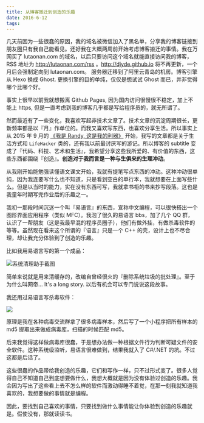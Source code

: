 ```yaml
---
title: 从博客搬迁到创造的乐趣
date: 2016-6-12
tags:
---
```

几天前因为一些很蠢的原因，我的域名被微信加入了黑名单，分享我的博客链接到朋友圈只有我自己能看见。还好我在大概两周前开始考虑博客搬迁的事情。我在万网买了 lutaonan.com 的域名，以后只要访问这个域名就能直接访问我的博客，RSS 地址为 http://lutaonan.com/rss 。http://djyde.github.io 将不再更新，一个月后会强制定向到 lutaonan.com。 服务器迁移到了阿里云青岛的机房。博客引擎从 Hexo 换成 Ghost. 更换引擎的目的单纯，仅仅是想试试 Ghost 而已，并非觉得哪个比哪个好。

事实上很早以前我就想搬离 Github Pages, 因为国内访问很慢很不稳定，加上不能上 https, 但是一直考虑到我的博客几乎都是写给程序员的，就无所谓了。

然而最近有了一些变化，我喜欢写起非技术文章了。技术文章的沉淀周期很长，更新频率都是以『月』作单位的。而我又喜欢写东西，也喜欢分享生活。所以事实上从 2015 年 9 月的 [《我是 Randy, 这是我的利器》](http://lutaonan.com/my-liqi/) 开始，我写的文章都是关于生活方式和 `LifeHacker` 类的，还有我以前最讨厌写的游记。所以博客的 subtitle 变成了『代码、科技、艺术和生活』，我希望分享这些我所爱的、有价值的东西，这些东西都围绕『创造』。**创造对于我而言是一种与生俱来的生理冲动**。

从我刚开始能勉强读懂语文课文开始，我就有提笔写点东西的冲动。这种冲动很单纯，因为我连要写什么也不知道，只是看到空白的单行本，我就想要在上面写些什么。但是以当时的能力，实在没有东西可写，我就拿书柜的书来抄写段落。这也是我童年时期写完作业后的乐趣之一。

我初一那段时间沉迷一个叫『易语言』的东西，宣称中文编程，可以很快搭出一个图形界面应用程序（类似 MFC）。我泡了很久的易语言 bbs，加了几个 QQ 群，认识了一帮朋友（这是我最早混的程序员圈子），他们有做外挂，有做杀毒软件的等等。虽然现在看来这个所谓的『语言』只是一个 C++ 的壳，设计上也不尽合理，却让我充分体验到了创造的乐趣。

比如我用易语言写的第一个成品：

![系统清理助手截图](/images/20090831_101339_392.gif)

简单来说就是用来清缓存的，改编自曾经很火的『删除系统垃圾的批处理』。至于为什么叫网帝... It's a long story. 以后有机会可以专门说说这段故事。

我还用过易语言写杀毒软件：

![](/images/20100321_192143_686.gif)

原理是我在各种病毒交流群拿了很多病毒样本，然后写了一个小程序把所有样本的 md5 提取出来做成病毒库，扫描的时候匹配 md5。

后来我觉得这样做病毒库很蠢，于是想办法做一种根据文件行为判断可疑文件的安全软件。这种系统级监听，易语言很难做到，结果我就入了 C#/.NET 的坑。不过这都是后话了。

这些很蠢的作品带给我创造的乐趣，它们和写作一样，只不过形式变了。很多人觉得自己不知道自己到底想要做什么，我想大概就是因为没有体验过创造的乐趣。我会因为写出了这些看上去不怎么样的软件而激动得睡不着觉，在那一刻我就知道我喜欢的，我想要做的事情就是编程。

因此，要找到自己喜欢的事情，只要找到做什么事情能让你体验到创造的乐趣就是。假使没有，那就读读书。